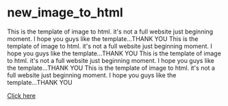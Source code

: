 # new_image_to_html
This is the template of image to html. it's not a full website just beginning moment. I hope you guys like the template...THANK YOU
This is the template of image to html. it's not a full website just beginning moment. I hope you guys like the template...THANK YOU
This is the template of image to html. it's not a full website just beginning moment. I hope you guys like the template...THANK YOU
This is the template of image to html. it's not a full website just beginning moment. I hope you guys like the template...THANK YOU

<a href="https://tarekrahmanshishir.github.io/new_image_to_html/" target="blank">Click here</a>
